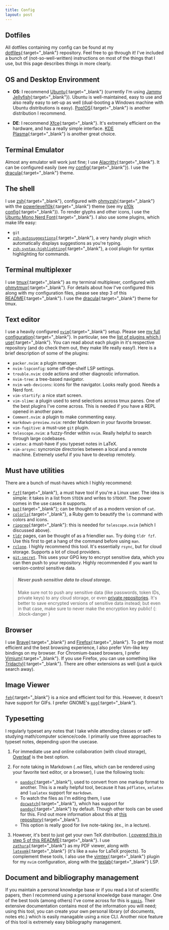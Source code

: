 ```yaml
---
title: Config 
layout: post
---
```


## Dotfiles

All dotfiles containing my config can be found at my [dotfiles](https://github.com/codetalker7/dotfiles){:target="\_blank"} repository. Feel free to go through it! I've included a bunch of (not-so-well-written) instructions on most of the things that I use, but this page describes things in more clearly.

## OS and Desktop Environment

- **OS**: I recommend [Ubuntu](https://ubuntu.com/){:target="\_blank"} (currently I'm using [Jammy Jellyfish](https://releases.ubuntu.com/jammy/){:target="\_blank"}). Ubuntu is well-maintained, easy to use and also really easy to set-up as well (dual-booting a Windows machine with Ubuntu distributions is easy). [Pop!OS](https://pop.system76.com/){:target="\_blank"} is another distribution I recommend.

- **DE**: I recommend [Xfce](https://xfce.org/){:target="\_blank"}. It's extremely efficient on the hardware, and has a really simple interface. [KDE Plasma](https://kde.org/plasma-desktop/){:target="\_blank"} is another great choice.

## Terminal Emulator

Almost any emulator will work just fine; I use [Alacritty](https://github.com/alacritty/alacritty){:target="\_blank"}. It can be configured easily (see my [config](https://github.com/codetalker7/dotfiles/blob/main/.config/alacritty/alacritty.yml){:target="\_blank"}). I use the [dracula](https://draculatheme.com/alacritty){:target="\_blank"} theme.

## The shell

I use [zsh](https://www.zsh.org/){:target="\_blank"}, configured with [ohmyzsh](https://github.com/ohmyzsh/ohmyzsh){:target="\_blank"} with the [powerlevel10k](https://github.com/romkatv/powerlevel10k){:target="\_blank"} theme (see my [p10k config](https://github.com/codetalker7/dotfiles/blob/main/.p10k.zsh){:target="\_blank"}). To render glyphs and other icons, I use the [Ubuntu Mono Nerd Font](https://github.com/ryanoasis/nerd-fonts/tree/master/patched-fonts/UbuntuMono){:target="\_blank"}. I also use some plugins, which make life easy: 
- `git`
- [`zsh-autosuggestions`](https://github.com/zsh-users/zsh-autosuggestions){:target="\_blank"}, a very handy plugin which automatically displays suggestions as you're typing.
- [`zsh-syntax-highlighting`](https://github.com/zsh-users/zsh-syntax-highlighting){:target="\_blank"}, a cool plugin for syntax highlighting for commands.

## Terminal multiplexer

I use [tmux](https://github.com/tmux/tmux/wiki){:target="\_blank"} as my terminal multiplexer, configured with [ohmytmux](https://github.com/gpakosz/.tmux){:target="\_blank"}. For details about how I've configured this along with my configuration files, please see step 3 of this [README](https://github.com/codetalker7/dotfiles?tab=readme-ov-file#steps-to-carry-out){:target="\_blank"}. I use the [dracula](https://github.com/atgmello/dracula.omt){:target="\_blank"} theme for tmux.

## Text editor

I use a heavily configured [`nvim`](https://github.com/latex-lsp/texlab){:target="\_blank"} setup. Please see [my full configuration](https://github.com/codetalker7/dotfiles/tree/main/.config/nvim){:target="\_blank"}. In particular, see the [list of plugins which I use](https://github.com/codetalker7/dotfiles/blob/main/.config/nvim/lua/plugins.lua){:target="\_blank"}. You can read about each plugin in it's respective repository (and do check them out, they make life really easy!). Here is a brief description of some of the plugins:

- `packer.nvim`: a plugin manager. 
- `nvim-lspconfig`: some off-the-shelf LSP settings.
- `trouble.nvim`: code actions and other diagnostic information.
- `nvim-tree`: a tree-based navigator.
- `nvim-web-devicons`: icons for the navigator. Looks really good. Needs a Nerd font.
- `vim-startify`: a nice start screen.
- `vim-slime`: a plugin used to send selections across tmux panes. One of the best plugins I've come across. This is needed if you have a REPL opened in another pane.
- `Comment.nvim`: a plugin to make commenting easy.
- `markdown-preview.nvim`: render Markdown in your favorite browser.
- `vim-fugitive`: a must-use `git` plugin.
- `telescope.nvim`: a fuzzy-finder within `nvim`. Really helpful to search through large codebases.
- `vimtex`: a must-have if you typeset notes in LaTeX.
- `vim-arsync`: syncronize directories between a local and a remote machine. Extremely useful if you have to develop remotely.

## Must have utilities

There are a bunch of must-haves which I highly recommend:

- [`fzf`](https://github.com/junegunn/fzf){:target="\_blank"}, a must have tool if you're a Linux user. The idea is simple: it takes in a list from `STDIN` and writes to `STDOUT`. The power comes in the use cases it supports.
- [`bat`](https://github.com/sharkdp/bat){:target="\_blank"}; can be thought of as a modern version of `cat`. 
- [`colorls`](https://github.com/athityakumar/colorls){:target="\_blank"}, a Ruby gem to beautify the `ls` command with colors and icons.
- [`ripgrep`](https://github.com/BurntSushi/ripgrep){:target="\_blank"}: this is needed for `telescope.nvim` (which I discussed above).
- [`tldr`](https://tldr.sh/) pages, can be thought of as a friendlier `man`. Try doing `tldr fzf`. Use this first to get a hang of the command before using `man`.
- [`rclone`](https://rclone.org/). I highly recommend this tool. It's essentially `rsync`, but for cloud storage. Supports a lot of cloud providers.
- [`git-secret`](https://sobolevn.me/git-secret/). This uses your GPG key to encrypt sensitive data, which you can then push to your repository. Highly recommended if you want to version-control sensitive data.

> ##### Never push sensitive data to cloud storage. 
>
> Make sure not to push any sensitive data (like passwords, token IDs, private keys) to any cloud storage, or even [private repositories](https://www.techradar.com/news/microsoft-github-account-reportedly-hit-in-huge-cyberattack). It's better to save encrypted versions of sensitive data instead; but even in that case, make sure to never make the encryption key public! 
{: .block-danger }

## Browser

I use [Brave](https://brave.com/){:target="\_blank"} and [Firefox](https://www.mozilla.org/en-US/firefox/){:target="\_blank"}. To get the most efficient and the best browsing experience, I also prefer Vim-like key bindings on my browser. For Chromium-based browsers, I prefer [Vimium](https://vimium.github.io/){:target="\_blank"}. If you use Firefox, you can use something like [Tridactyl](https://github.com/tridactyl/tridactyl){:target="\_blank"}. There are other extensions as well (just a quick search away).

## Image Viewer

[`feh`](https://feh.finalrewind.org/){:target="\_blank"} is a nice and efficient tool for this. However, it doesn't have support for GIFs. I prefer GNOME's [`eog`](https://help.gnome.org/users/eog/stable/){:target="\_blank"}.

## Typesetting

I regularly typeset any notes that I take while attending classes or self-studying math/computer science/code. I primarily use three approaches to typeset notes, depending upon the usecase.

1. For immediate use and online collaboration (with cloud storage), [Overleaf](https://www.overleaf.com/) is the best option.

2. For note taking in Markdown (`.md` files, which can be rendered using your favorite text editor, or a browser), I use the following tools: 
    - [`pandoc`](https://pandoc.org/){:target="\_blank"}, used to convert from one markup format to another. This is a really helpful tool, because it has `pdflatex`, `xelatex` and `lualatex` support for `markdown`.
    - To watch the files as I'm editing them, I use [`docwatch`](https://github.com/elcorto/docwatch){:target="\_blank"}, which has support for [`pandoc`](https://pandoc.org/){:target="\_blank"} by default. Though other tools can be used for this. Find out more information about this at [this repository](https://github.com/codetalker7/notes-template){:target="\_blank"}.
    - This option is really good for live note-taking (ex., in a lecture).

3. However, it's best to just get your own TeX distribution. [I covered this in step 5 of this README](https://github.com/codetalker7/dotfiles?tab=readme-ov-file#latex-installation-and-setup){:target="\_blank"}. I use [`zathura`](https://pwmt.org/projects/zathura/installation/){:target="\_blank"} as my PDF viewer, along with [`latexmk`](https://mg.readthedocs.io/latexmk.html#){:target="\_blank"} (it's like a `make` for LaTeX projects). To complement these tools, I also use the [vimtex](https://github.com/lervag/vimtex?tab=readme-ov-file){:target="\_blank"} plugin for my `nvim` configuration, along with the [texlab](https://github.com/latex-lsp/texlab){:target="\_blank"} LSP.

## Document and bibliography management

If you maintain a personal knowledge base or if you read a lot of scientific papers, then I recommend using a personal knowledge base manager. One of the best tools (among others) I've come across for this is [`papis`](https://github.com/papis/papis?tab=readme-ov-fil). Their extensive documentation contains most of the information you will need; using this tool, you can create your own personal library (of documents, notes etc.) which is easily managable using a nice CLI. Another nice feature of this tool is extremely easy bibliography management.
